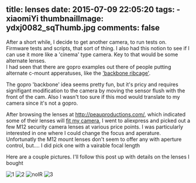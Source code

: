 title: lenses
date: 2015-07-09 22:05:20
tags: 
	- xiaomiYi
thumbnailImage: ydxj0082_sqThumb.jpg
comments: false
---

After a short while, I decide to get another camera, to run tests on.  Firmware tests and scripts, that sort of thing.  I also had this notion to see if I can use it more like a 'cinema' type camera.  Key to that would be some alternate lenses.  
I had seen that there are gopro examples out there of people putting alternate c-mount apperatuses, like the ['backbone ribcage'](http://backboneca.tumblr.com/).  

The gopro 'backbone' idea seems pretty fun, but it's pricy and requires signifigant modification to the camera by moving the sensor flush with the front of the cam.  Also I wasn't too sure if this mod would translate to my camera since it's not a gopro.

After browsing the lenses at http://peauproductions.com/, which indicated some of their lenses will [fit my camera](http://peauproductions.com/store/index.php?main_page=index&cPath=137_191), I went to aliexpress and picked out a few M12 security camera lenses at various price points.  I was particularly interested in one where I could change the focus and aperature.  Unfortunatly the M12 mount lenses don't seem to offer any with aperture control, but.... I did pick one with a vairable focal length

Here are a couple pictures.  I'll follow this post up with details on the lenses I bought

![1](ydxj0082.jpg)
![2](ydxj0102.jpg)
![noIR](noIRcut.jpg)
![3](ydxj0120.jpg)
